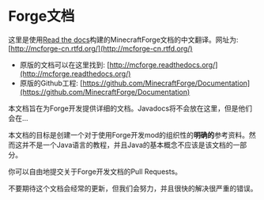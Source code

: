 # Forge文档

这里是使用[Read the docs](https://readthedocs.org/)构建的MinecraftForge文档的中文翻译。网址为: [http://mcforge-cn.rtfd.org/](http://mcforge-cn.rtfd.org/)

- 原版的文档可以在这里找到: [http://mcforge.readthedocs.org/](http://mcforge.readthedocs.org/)
- 原版的Github工程: [https://github.com/MinecraftForge/Documentation](https://github.com/MinecraftForge/Documentation)

本文档旨在为Forge开发提供详细的文档。Javadocs将不会放在这里，但是他们会在...

本文档的目标是创建一个对于使用Forge开发mod的组织性的**明确的**参考资料。然而这并不是一个Java语言的教程，并且Java的基本概念不应该是该文档的一部分。

你可以自由地提交关于Forge开发文档的Pull Requests。

不要期待这个文档会经常的更新，但我们会努力，并且很快的解决很严重的错误。